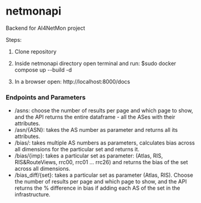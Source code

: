 # netmonapi
Backend for AI4NetMon project

Steps:

1. Clone repository

2. Inside netmonapi directory open terminal and run:
  $sudo docker compose up --build -d
  
3. In a browser open: http://localhost:8000/docs

### Endpoints and Parameters

* /asns: choose the number of results per page and which page to show, and the API returns the entire dataframe - all the ASes with their attributes.
* /asn/{ASN}: takes the AS number as parameter and returns all its attributes.
* /bias/: takes multiple AS numbers as parameters, calculates bias across all dimensions for the particular set and returns it.
* /bias/{imp}: takes a particular set as parameter: (Atlas, RIS, RIS&RouteViews, rrc00, rrc01 ... rrc26) and returns the bias of the set across all dimensions.
* /bias_diff/{set}: takes a particular set as parameter (Atlas, RIS). Choose the number of results per page and which page to show, and the API returns the % difference in bias if adding each AS of the set in the infrastructure.    

